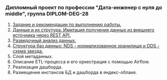 ### Дипломный проект по профессии "Дата-инженер с нуля до middle", группа DIPLOM-DEG-28

1. [Задание и рекомендации по выполнению работы.](https://github.com/petr0vsk/netology_DE_diplom/wiki)
2. [Данные и их струтура. Имитация получения данных из внешнего источника через REST API.](https://github.com/petr0vsk/netology_DE_diplom/wiki/2.-%D0%94%D0%B0%D0%BD%D0%BD%D1%8B%D0%B5-%D0%B8-%D0%B8%D1%85-%D1%81%D1%82%D1%80%D1%83%D1%82%D1%83%D1%80%D0%B0.-%D0%98%D0%BC%D0%B8%D1%82%D0%B0%D1%86%D0%B8%D1%8F-%D0%BF%D0%BE%D0%BB%D1%83%D1%87%D0%B5%D0%BD%D0%B8%D1%8F-%D0%B4%D0%B0%D0%BD%D0%BD%D1%8B%D1%85-%D0%B8%D0%B7-%D0%B2%D0%BD%D0%B5%D1%88%D0%BD%D0%B5%D0%B3%D0%BE-%D0%B8%D1%81%D1%82%D0%BE%D1%87%D0%BD%D0%B8%D0%BA%D0%B0-%D1%87%D0%B5%D1%80%D0%B5%D0%B7-REST-API.)
3. [Разведочный анализ данных.](https://github.com/petr0vsk/netology_DE_diplom/wiki/3.-%D0%A0%D0%B0%D0%B7%D0%B2%D0%B5%D0%B4%D0%BE%D1%87%D0%BD%D1%8B%D0%B9-%D0%B0%D0%BD%D0%B0%D0%BB%D0%B8%D0%B7-%D0%B4%D0%B0%D0%BD%D0%BD%D1%8B%D1%85)  
4. [Структура баз данных: NDS - нормализованное хранилище и DDS - схема звезда.](https://github.com/petr0vsk/netology_DE_diplom/wiki/4.-%D0%A1%D1%82%D1%80%D1%83%D0%BA%D1%82%D1%83%D1%80%D0%B0-%D0%B1%D0%B0%D0%B7-%D0%B4%D0%B0%D0%BD%D0%BD%D1%8B%D1%85:-NDS-%E2%80%90-%D0%BD%D0%BE%D1%80%D0%BC%D0%B0%D0%BB%D0%B8%D0%B7%D0%BE%D0%B2%D0%B0%D0%BD%D0%BD%D0%BE%D0%B5-%D1%85%D1%80%D0%B0%D0%BD%D0%B8%D0%BB%D0%B8%D1%89%D0%B5-%D0%B8-DDS-%E2%80%90-%D1%81%D1%85%D0%B5%D0%BC%D0%B0-%D0%B7%D0%B2%D0%B5%D0%B7%D0%B4%D0%B0.)
5. Слой метаданных. 
6. Описание ETL-процесса и его оркестрация с помощью Airflow.
7. Реализация дашборда.
8. Размещение инстансов БД и дашборда в яндекс-облаке.
